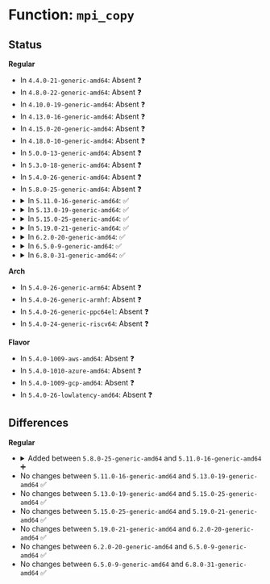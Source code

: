 # Function: <code>mpi_copy</code>

## Status
<b>Regular</b>
<ul>
<li>
In <code>4.4.0-21-generic-amd64</code>: Absent ❓
</li>
<li>
In <code>4.8.0-22-generic-amd64</code>: Absent ❓
</li>
<li>
In <code>4.10.0-19-generic-amd64</code>: Absent ❓
</li>
<li>
In <code>4.13.0-16-generic-amd64</code>: Absent ❓
</li>
<li>
In <code>4.15.0-20-generic-amd64</code>: Absent ❓
</li>
<li>
In <code>4.18.0-10-generic-amd64</code>: Absent ❓
</li>
<li>
In <code>5.0.0-13-generic-amd64</code>: Absent ❓
</li>
<li>
In <code>5.3.0-18-generic-amd64</code>: Absent ❓
</li>
<li>
In <code>5.4.0-26-generic-amd64</code>: Absent ❓
</li>
<li>
In <code>5.8.0-25-generic-amd64</code>: Absent ❓
</li>
<li>
<details>
<summary>In <code>5.11.0-16-generic-amd64</code>: ✅</summary>

```c
MPI mpi_copy(MPI a)
```

```json
{
  "name": "mpi_copy",
  "collision_type": "Unique Global",
  "inline_type": "No",
  "funcs": [
    {
      "addr": 18446744071585165152,
      "name": "mpi_copy",
      "external": true,
      "loc": "lib/mpi/mpiutil.c:195",
      "file": "lib/mpi/mpiutil.c",
      "inline": "seen, unknown",
      "caller_inline": [],
      "caller_func": [
        "lib/mpi/ec.c:mpi_ec_mul_point",
        "lib/mpi/ec.c:mpi_ec_mul_point",
        "lib/mpi/ec.c:mpi_ec_mul_point",
        "lib/mpi/ec.c:mpi_ec_mul_point",
        "lib/mpi/ec.c:mpi_ec_init",
        "lib/mpi/ec.c:mpi_ec_init",
        "lib/mpi/ec.c:mpi_ec_init",
        "lib/mpi/mpi-add.c:mpi_subm",
        "lib/mpi/mpi-div.c:mpi_fdiv_qr",
        "lib/mpi/mpi-div.c:mpi_fdiv_r",
        "lib/mpi/mpi-mod.c:mpi_barrett_init"
      ]
    }
  ],
  "symbols": [
    {
      "addr": 18446744071585165152,
      "name": "mpi_copy",
      "section": ".text",
      "bind": "STB_GLOBAL",
      "size": 102
    }
  ]
}
```
</details>
</li>
<li>
<details>
<summary>In <code>5.13.0-19-generic-amd64</code>: ✅</summary>

```c
MPI mpi_copy(MPI a)
```

```json
{
  "name": "mpi_copy",
  "collision_type": "Unique Global",
  "inline_type": "No",
  "funcs": [
    {
      "addr": 18446744071585045696,
      "name": "mpi_copy",
      "external": true,
      "loc": "lib/mpi/mpiutil.c:195",
      "file": "lib/mpi/mpiutil.c",
      "inline": "seen, unknown",
      "caller_inline": [],
      "caller_func": [
        "lib/mpi/ec.c:mpi_ec_mul_point",
        "lib/mpi/ec.c:mpi_ec_mul_point",
        "lib/mpi/ec.c:mpi_ec_mul_point",
        "lib/mpi/ec.c:mpi_ec_mul_point",
        "lib/mpi/ec.c:mpi_ec_init",
        "lib/mpi/ec.c:mpi_ec_init",
        "lib/mpi/ec.c:mpi_ec_init",
        "lib/mpi/mpi-add.c:mpi_subm",
        "lib/mpi/mpi-div.c:mpi_fdiv_qr",
        "lib/mpi/mpi-div.c:mpi_fdiv_r",
        "lib/mpi/mpi-mod.c:mpi_barrett_init"
      ]
    }
  ],
  "symbols": [
    {
      "addr": 18446744071585045696,
      "name": "mpi_copy",
      "section": ".text",
      "bind": "STB_GLOBAL",
      "size": 89
    }
  ]
}
```
</details>
</li>
<li>
<details>
<summary>In <code>5.15.0-25-generic-amd64</code>: ✅</summary>

```c
MPI mpi_copy(MPI a)
```

```json
{
  "name": "mpi_copy",
  "collision_type": "Unique Global",
  "inline_type": "No",
  "funcs": [
    {
      "addr": 18446744071585489056,
      "name": "mpi_copy",
      "external": true,
      "loc": "lib/mpi/mpiutil.c:195",
      "file": "lib/mpi/mpiutil.c",
      "inline": "seen, unknown",
      "caller_inline": [],
      "caller_func": [
        "lib/mpi/ec.c:mpi_ec_mul_point",
        "lib/mpi/ec.c:mpi_ec_mul_point",
        "lib/mpi/ec.c:mpi_ec_mul_point",
        "lib/mpi/ec.c:mpi_ec_mul_point",
        "lib/mpi/ec.c:mpi_ec_init",
        "lib/mpi/ec.c:mpi_ec_init",
        "lib/mpi/ec.c:mpi_ec_init",
        "lib/mpi/mpi-add.c:mpi_subm",
        "lib/mpi/mpi-div.c:mpi_fdiv_qr",
        "lib/mpi/mpi-div.c:mpi_fdiv_r",
        "lib/mpi/mpi-mod.c:mpi_barrett_init"
      ]
    }
  ],
  "symbols": [
    {
      "addr": 18446744071585489056,
      "name": "mpi_copy",
      "section": ".text",
      "bind": "STB_GLOBAL",
      "size": 89
    }
  ]
}
```
</details>
</li>
<li>
<details>
<summary>In <code>5.19.0-21-generic-amd64</code>: ✅</summary>

```c
MPI mpi_copy(MPI a)
```

```json
{
  "name": "mpi_copy",
  "collision_type": "Unique Global",
  "inline_type": "No",
  "funcs": [
    {
      "addr": 18446744071586633568,
      "name": "mpi_copy",
      "external": true,
      "loc": "lib/mpi/mpiutil.c:195",
      "file": "lib/mpi/mpiutil.c",
      "inline": "seen, unknown",
      "caller_inline": [],
      "caller_func": [
        "lib/mpi/ec.c:mpi_ec_mul_point",
        "lib/mpi/ec.c:mpi_ec_mul_point",
        "lib/mpi/ec.c:mpi_ec_mul_point",
        "lib/mpi/ec.c:mpi_ec_mul_point",
        "lib/mpi/ec.c:mpi_ec_init",
        "lib/mpi/ec.c:mpi_ec_init",
        "lib/mpi/ec.c:mpi_ec_init",
        "lib/mpi/mpi-add.c:mpi_subm",
        "lib/mpi/mpi-div.c:mpi_fdiv_qr",
        "lib/mpi/mpi-div.c:mpi_fdiv_r",
        "lib/mpi/mpi-mod.c:mpi_barrett_init"
      ]
    }
  ],
  "symbols": [
    {
      "addr": 18446744071586633568,
      "name": "mpi_copy",
      "section": ".text",
      "bind": "STB_GLOBAL",
      "size": 113
    }
  ]
}
```
</details>
</li>
<li>
<details>
<summary>In <code>6.2.0-20-generic-amd64</code>: ✅</summary>

```c
MPI mpi_copy(MPI a)
```

```json
{
  "name": "mpi_copy",
  "collision_type": "Unique Global",
  "inline_type": "No",
  "funcs": [
    {
      "addr": 18446744071587876640,
      "name": "mpi_copy",
      "external": true,
      "loc": "lib/mpi/mpiutil.c:195",
      "file": "lib/mpi/mpiutil.c",
      "inline": "seen, unknown",
      "caller_inline": [],
      "caller_func": [
        "lib/mpi/ec.c:mpi_ec_mul_point",
        "lib/mpi/ec.c:mpi_ec_mul_point",
        "lib/mpi/ec.c:mpi_ec_mul_point",
        "lib/mpi/ec.c:mpi_ec_mul_point",
        "lib/mpi/ec.c:mpi_ec_init",
        "lib/mpi/ec.c:mpi_ec_init",
        "lib/mpi/ec.c:mpi_ec_init",
        "lib/mpi/mpi-add.c:mpi_subm",
        "lib/mpi/mpi-div.c:mpi_fdiv_qr",
        "lib/mpi/mpi-div.c:mpi_fdiv_r",
        "lib/mpi/mpi-mod.c:mpi_barrett_init"
      ]
    }
  ],
  "symbols": [
    {
      "addr": 18446744071587876640,
      "name": "mpi_copy",
      "section": ".text",
      "bind": "STB_GLOBAL",
      "size": 113
    }
  ]
}
```
</details>
</li>
<li>
<details>
<summary>In <code>6.5.0-9-generic-amd64</code>: ✅</summary>

```c
MPI mpi_copy(MPI a)
```

```json
{
  "name": "mpi_copy",
  "collision_type": "Unique Global",
  "inline_type": "No",
  "funcs": [
    {
      "addr": 18446744071588148448,
      "name": "mpi_copy",
      "external": true,
      "loc": "lib/mpi/mpiutil.c:195",
      "file": "lib/mpi/mpiutil.c",
      "inline": "seen, unknown",
      "caller_inline": [],
      "caller_func": [
        "lib/mpi/ec.c:mpi_ec_mul_point",
        "lib/mpi/ec.c:mpi_ec_mul_point",
        "lib/mpi/ec.c:mpi_ec_mul_point",
        "lib/mpi/ec.c:mpi_ec_mul_point",
        "lib/mpi/ec.c:mpi_ec_init",
        "lib/mpi/ec.c:mpi_ec_init",
        "lib/mpi/ec.c:mpi_ec_init",
        "lib/mpi/mpi-add.c:mpi_subm",
        "lib/mpi/mpi-div.c:mpi_fdiv_qr",
        "lib/mpi/mpi-div.c:mpi_fdiv_r",
        "lib/mpi/mpi-mod.c:mpi_barrett_init"
      ]
    }
  ],
  "symbols": [
    {
      "addr": 18446744071588148448,
      "name": "mpi_copy",
      "section": ".text",
      "bind": "STB_GLOBAL",
      "size": 111
    }
  ]
}
```
</details>
</li>
<li>
<details>
<summary>In <code>6.8.0-31-generic-amd64</code>: ✅</summary>

```c
MPI mpi_copy(MPI a)
```

```json
{
  "name": "mpi_copy",
  "collision_type": "Unique Global",
  "inline_type": "No",
  "funcs": [
    {
      "addr": 18446744071587717392,
      "name": "mpi_copy",
      "external": true,
      "loc": "lib/crypto/mpi/mpiutil.c:195",
      "file": "lib/crypto/mpi/mpiutil.c",
      "inline": "seen, unknown",
      "caller_inline": [],
      "caller_func": [
        "lib/crypto/mpi/ec.c:mpi_ec_mul_point",
        "lib/crypto/mpi/ec.c:mpi_ec_mul_point",
        "lib/crypto/mpi/ec.c:mpi_ec_mul_point",
        "lib/crypto/mpi/ec.c:mpi_ec_mul_point",
        "lib/crypto/mpi/ec.c:mpi_ec_init",
        "lib/crypto/mpi/ec.c:mpi_ec_init",
        "lib/crypto/mpi/ec.c:mpi_ec_init",
        "lib/crypto/mpi/mpi-add.c:mpi_subm",
        "lib/crypto/mpi/mpi-div.c:mpi_fdiv_qr",
        "lib/crypto/mpi/mpi-div.c:mpi_fdiv_r",
        "lib/crypto/mpi/mpi-mod.c:mpi_barrett_init"
      ]
    }
  ],
  "symbols": [
    {
      "addr": 18446744071587717392,
      "name": "mpi_copy",
      "section": ".text",
      "bind": "STB_GLOBAL",
      "size": 111
    }
  ]
}
```
</details>
</li>
</ul>
<b>Arch</b>
<ul>
<li>
In <code>5.4.0-26-generic-arm64</code>: Absent ❓
</li>
<li>
In <code>5.4.0-26-generic-armhf</code>: Absent ❓
</li>
<li>
In <code>5.4.0-26-generic-ppc64el</code>: Absent ❓
</li>
<li>
In <code>5.4.0-24-generic-riscv64</code>: Absent ❓
</li>
</ul>
<b>Flavor</b>
<ul>
<li>
In <code>5.4.0-1009-aws-amd64</code>: Absent ❓
</li>
<li>
In <code>5.4.0-1010-azure-amd64</code>: Absent ❓
</li>
<li>
In <code>5.4.0-1009-gcp-amd64</code>: Absent ❓
</li>
<li>
In <code>5.4.0-26-lowlatency-amd64</code>: Absent ❓
</li>
</ul>

## Differences
<b>Regular</b>
<ul>
<li>
<details>
<summary>Added between <code>5.8.0-25-generic-amd64</code> and <code>5.11.0-16-generic-amd64</code> ➕</summary>

```c
MPI mpi_copy(MPI a)
```
</details>
</li>
<li>
No changes between <code>5.11.0-16-generic-amd64</code> and <code>5.13.0-19-generic-amd64</code> ✅
</li>
<li>
No changes between <code>5.13.0-19-generic-amd64</code> and <code>5.15.0-25-generic-amd64</code> ✅
</li>
<li>
No changes between <code>5.15.0-25-generic-amd64</code> and <code>5.19.0-21-generic-amd64</code> ✅
</li>
<li>
No changes between <code>5.19.0-21-generic-amd64</code> and <code>6.2.0-20-generic-amd64</code> ✅
</li>
<li>
No changes between <code>6.2.0-20-generic-amd64</code> and <code>6.5.0-9-generic-amd64</code> ✅
</li>
<li>
No changes between <code>6.5.0-9-generic-amd64</code> and <code>6.8.0-31-generic-amd64</code> ✅
</li>
</ul>
